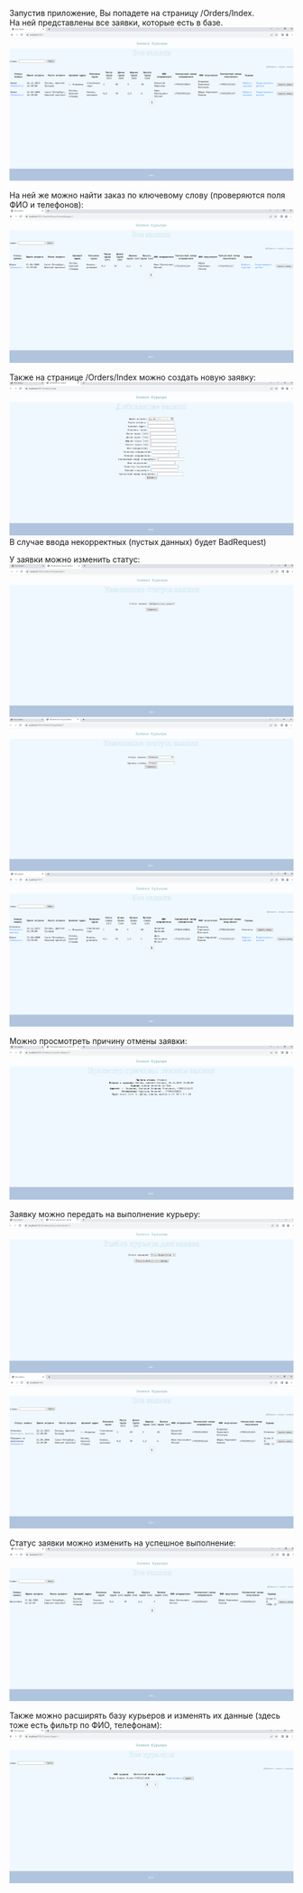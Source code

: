 Запустив приложение, Вы попадете на страницу /Orders/Index.  
На ней представлены все заявки, которые есть в базе.  
![alt text](overviewScreens/OrdersIndexAll.PNG "/Orders/Index preview")  
    
На ней же можно найти заказ по ключевому слову (проверяются поля ФИО и телефонов):  
![alt text](overviewScreens/OrdersIndexFiltered.PNG "/Orders/Index with filter preview")  
    
Также на странице /Orders/Index можно создать новую заявку:  
![alt text](overviewScreens/OrderCreate.PNG "/Orders/Create preview")  
В случае ввода некорректных (пустых данных) будет BadRequest)  
    
У заявки можно изменить статус:  
![alt text](overviewScreens/OrderChangeState.PNG "/Orders/ChangeState preview")  
![alt text](overviewScreens/OrderChangeStateCancelled.PNG "/Orders/ChangeState (cancelled state) preview")    
![alt text](overviewScreens/OrdersIndexCancelledOrder.PNG "/Orders/Index cancelled order preview")    
    
Можно просмотреть причину отмены заявки:  
![alt text](overviewScreens/OrderCancelledReason.PNG "/Orders/CancellationReason preview") 
    
Заявку можно передать на выполнение курьеру:  
![alt text](overviewScreens/OrderSetCourier.PNG "/Orders/SetCourier preview")  
![alt text](overviewScreens/OrdersIndexWithCourier.PNG "/Orders/Index order with courier preview")   
    
Статус заявки можно изменить на успешное выполнение:  
![alt text](overviewScreens/OrderStateDone.PNG "/Orders/Index order with done-state preview")   
    
Также можно расширять базу курьеров и изменять их данные (здесь тоже есть фильтр по ФИО, телефонам):  
![alt text](overviewScreens/CouriersIndex.PNG "/Couriers/Index preview")  